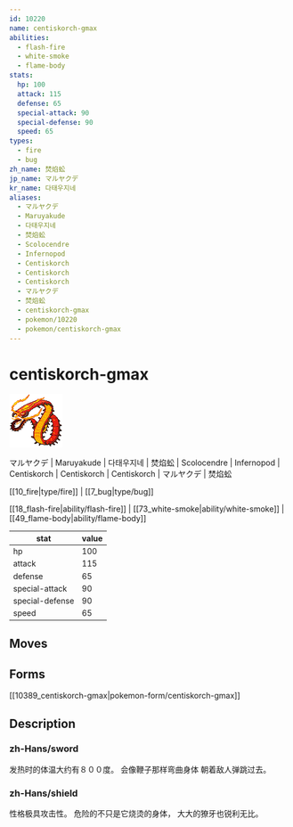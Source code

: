 ```yaml
---
id: 10220
name: centiskorch-gmax
abilities:
  - flash-fire
  - white-smoke
  - flame-body
stats:
  hp: 100
  attack: 115
  defense: 65
  special-attack: 90
  special-defense: 90
  speed: 65
types:
  - fire
  - bug
zh_name: 焚焰蚣
jp_name: マルヤクデ
kr_name: 다태우지네
aliases:
  - マルヤクデ
  - Maruyakude
  - 다태우지네
  - 焚焰蚣
  - Scolocendre
  - Infernopod
  - Centiskorch
  - Centiskorch
  - Centiskorch
  - マルヤクデ
  - 焚焰蚣
  - centiskorch-gmax
  - pokemon/10220
  - pokemon/centiskorch-gmax
---
```

# centiskorch-gmax

![](https://raw.githubusercontent.com/PokeAPI/sprites/master/sprites/pokemon/10220.png)

マルヤクデ | Maruyakude | 다태우지네 | 焚焰蚣 | Scolocendre | Infernopod | Centiskorch | Centiskorch | Centiskorch | マルヤクデ | 焚焰蚣

[[10_fire|type/fire]] | [[7_bug|type/bug]]

[[18_flash-fire|ability/flash-fire]] | [[73_white-smoke|ability/white-smoke]] | [[49_flame-body|ability/flame-body]]

|stat|value|
|---|---|
|hp|100|
|attack|115|
|defense|65|
|special-attack|90|
|special-defense|90|
|speed|65|


## Moves



## Forms



[[10389_centiskorch-gmax|pokemon-form/centiskorch-gmax]]

## Description

### zh-Hans/sword

发热时的体温大约有８００度。
会像鞭子那样弯曲身体
朝着敌人弹跳过去。

### zh-Hans/shield

性格极具攻击性。
危险的不只是它烧烫的身体，
大大的獠牙也锐利无比。


